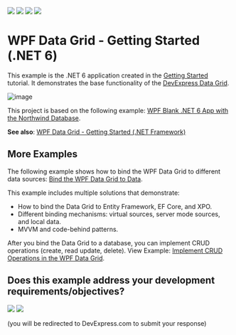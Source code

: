 <!-- default badges list -->
![](https://img.shields.io/endpoint?url=https://codecentral.devexpress.com/api/v1/VersionRange/272701849/24.2.1%2B)
[![](https://img.shields.io/badge/Open_in_DevExpress_Support_Center-FF7200?style=flat-square&logo=DevExpress&logoColor=white)](https://supportcenter.devexpress.com/ticket/details/T900052)
[![](https://img.shields.io/badge/📖_How_to_use_DevExpress_Examples-e9f6fc?style=flat-square)](https://docs.devexpress.com/GeneralInformation/403183)
[![](https://img.shields.io/badge/💬_Leave_Feedback-feecdd?style=flat-square)](#does-this-example-address-your-development-requirementsobjectives)
<!-- default badges end -->
# WPF Data Grid - Getting Started (.NET 6)

This example is the .NET 6 application created in the [Getting Started](https://docs.devexpress.com/WPF/5863/controls-and-libraries/data-grid/getting-started) tutorial. It demonstrates the base functionality of the [DevExpress Data Grid](https://docs.devexpress.com/WPF/6084/controls-and-libraries/data-grid).

![image](https://user-images.githubusercontent.com/65009440/206664608-5cce8396-0b68-4d77-af15-b60e3da39ffb.png)

This project is based on the following example: [WPF Blank .NET 6 App with the Northwind Database](https://github.com/DevExpress-Examples/wpf-blank-dot-net-app-with-the-northwind-database).

**See also**: [WPF Data Grid - Getting Started (.NET Framework)](https://github.com/DevExpress-Examples/wpf-data-grid-getting-started-net-framework)

## More Examples

The following example shows how to bind the WPF Data Grid to different data sources: [Bind the WPF Data Grid to Data](https://github.com/DevExpress-Examples/how-to-bind-wpf-grid-to-data).

This example includes multiple solutions that demonstrate:

* How to bind the Data Grid to Entity Framework, EF Core, and XPO.
* Different binding mechanisms: virtual sources, server mode sources, and local data.
* MVVM and code-behind patterns.

After you bind the Data Grid to a database, you can implement CRUD operations (create, read update, delete). View Example: [Implement CRUD Operations in the WPF Data Grid](https://github.com/DevExpress-Examples/how-to-implement-crud-operations).
<!-- feedback -->
## Does this example address your development requirements/objectives?

[<img src="https://www.devexpress.com/support/examples/i/yes-button.svg"/>](https://www.devexpress.com/support/examples/survey.xml?utm_source=github&utm_campaign=wpf-data-grid-getting-started-dot-net&~~~was_helpful=yes) [<img src="https://www.devexpress.com/support/examples/i/no-button.svg"/>](https://www.devexpress.com/support/examples/survey.xml?utm_source=github&utm_campaign=wpf-data-grid-getting-started-dot-net&~~~was_helpful=no)

(you will be redirected to DevExpress.com to submit your response)
<!-- feedback end -->
